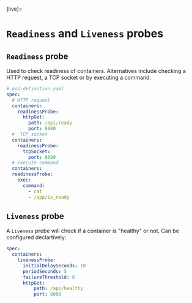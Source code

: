 (live)=

# `Readiness` and `Liveness` probes

## `Readiness` probe

Used to check readiness of containers. Alternatives include checking a HTTP request, a TCP socket or by executing a
command:

````yaml
# pod-definition.yaml
spec:
  # HTTP request
  containers:
    readinessProbe:
      httpGet:
        path: /api/ready
        port: 8080
  #  TCP socket 
  containers:
    readinessProbe:
      tcpSocket:
        port: 8080
  # Execute command 
  containers:
  readinessProbe:
    exec:
      command:
        - cat
        - /app/is_ready
````

## `Liveness` probe

A `Liveness` probe will check if a container is "healthy" or not. Can be configured declartively:

```yaml
spec:
  containers:
    livenessProbe:
      initialDelaySeconds: 10
      periodSeconds: 5
      failureThreshold: 8
      httpGet:
          path: /api/healthy
          port: 8008

```